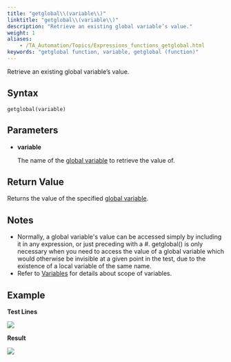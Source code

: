 ```yaml
--- 
title: "getglobal\\(variable\\)"
linktitle: "getglobal\\(variable\\)"
description: "Retrieve an existing global variable’s value."
weight: 1
aliases: 
    - /TA_Automation/Topics/Expressions_functions_getglobal.html
keywords: "getglobal function, variable, getglobal (function)"
---
```


Retrieve an existing global variable’s value.

## Syntax

`getglobal(variable)`

## Parameters

-   **variable**

    The name of the [global variable](/automation-guide/action-based-testing-language/the-test-language/variables/) to retrieve the value of.


## Return Value

Returns the value of the specified [global variable](/automation-guide/action-based-testing-language/the-test-language/variables/).

## Notes

-   Normally, a global variable's value can be accessed simply by including it in any expression, or just preceding with a \#. getglobal\(\) is only necessary when you need to access the value of a global variable which would otherwise be invisible at a given point in the test, due to the existence of a local variable of the same name.
-   Refer to [Variables](/automation-guide/action-based-testing-language/the-test-language/variables/) for details about scope of variables.

## Example

**Test Lines**

![](/images/TA_Automation/Images/automationguide_getglobalfunction_pgm.png)

**Result**

![](/images/TA_Automation/Images/automationguide_getglobalfunction_res.png)



